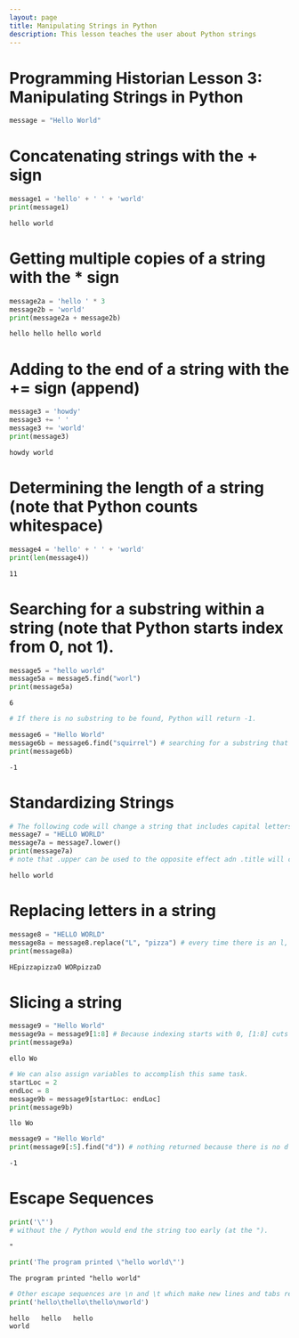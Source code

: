 ```yaml
---
layout: page
title: Manipulating Strings in Python
description: This lesson teaches the user about Python strings
---
```



# Programming Historian Lesson 3: Manipulating Strings in Python


```python
message = "Hello World"
```

# Concatenating strings with the + sign


```python
message1 = 'hello' + ' ' + 'world'
print(message1)
```

    hello world


# Getting multiple copies of a string with the * sign


```python
message2a = 'hello ' * 3
message2b = 'world'
print(message2a + message2b)
```

    hello hello hello world


# Adding to the end of a string with the += sign (append)


```python
message3 = 'howdy'
message3 += ' '
message3 += 'world'
print(message3)
```

    howdy world


# Determining the length of a string (note that Python counts whitespace)


```python
message4 = 'hello' + ' ' + 'world'
print(len(message4))
```

    11


# Searching for a substring within a string (note that Python starts index from 0, not 1). 


```python
message5 = "hello world"
message5a = message5.find("worl")
print(message5a)
```

    6



```python
# If there is no substring to be found, Python will return -1.
```


```python
message6 = "Hello World"
message6b = message6.find("squirrel") # searching for a substring that does not exist in the string.
print(message6b)
```

    -1


# Standardizing Strings


```python
# The following code will change a string that includes capital letters to entirely lowercase type.
message7 = "HELLO WORLD"
message7a = message7.lower()
print(message7a)
# note that .upper can be used to the opposite effect adn .title will capitalize only the first letter of each word. 
```

    hello world


# Replacing letters in a string


```python
message8 = "HELLO WORLD"
message8a = message8.replace("L", "pizza") # every time there is an l, it will be replaced wiht the string "pizza."
print(message8a)
```

    HEpizzapizzaO WORpizzaD


# Slicing a string


```python
message9 = "Hello World"
message9a = message9[1:8] # Because indexing starts with 0, [1:8] cuts off the first character and everything after the 8th character.  The space is counted as a character.  
print(message9a)
```

    ello Wo



```python
# We can also assign variables to accomplish this same task.
startLoc = 2
endLoc = 8
message9b = message9[startLoc: endLoc]
print(message9b)
```

    llo Wo



```python
message9 = "Hello World"
print(message9[:5].find("d")) # nothing returned because there is no d in the first 6 (starts indexing at 0)characters of the string "Hello World."
```

    -1


# Escape Sequences


```python
print('\"')
# without the / Python would end the string too early (at the ").
```

    "



```python
print('The program printed \"hello world\"')
```

    The program printed "hello world"



```python
# Other escape sequences are \n and \t which make new lines and tabs respectively.  
print('hello\thello\thello\nworld')
```

    hello	hello	hello
    world


